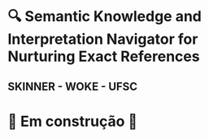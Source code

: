 # 🔍 Semantic Knowledge and Interpretation Navigator for Nurturing Exact References

## SKINNER - WOKE - UFSC 

# 🚧 Em construção 🚧